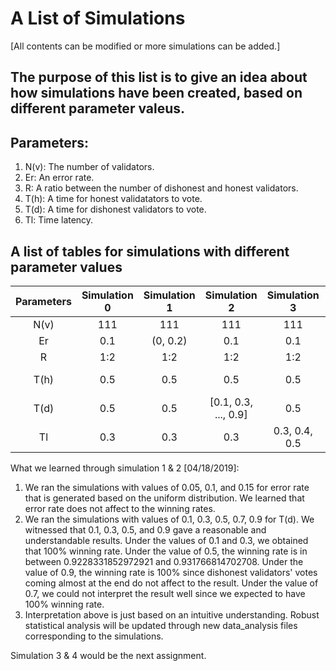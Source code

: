
# A List of Simulations 
[All contents can be modified or more simulations can be added.]

## The purpose of this list is to give an idea about how simulations have been created, based on different parameter valeus.

## Parameters:
1. N(v): The number of validators.
2. Er:   An error rate.
3. R:    A ratio between the number of dishonest and honest validators.
4. T(h): A time for honest validatators to vote.
5. T(d): A time for dishonest validators to vote.
6. Tl:   Time latency.

## A list of tables for simulations with different parameter values
|Parameters | Simulation 0         | Simulation 1         | Simulation 2         | Simulation 3         | Simulation 4       |
|:---------:|:--------------------:|:--------------------:|:--------------------:|:--------------------:|:------------------:|
|N(v)       |      111             |      111             |      111             |      111             |      111           |
|Er         |      0.1             |    (0, 0.2)          |      0.1             |      0.1             |      0.1           |
|R          |      1:2             |      1:2             |      1:2             |      1:2             |      1:2           |
|T(h)       |      0.5             |      0.5             |      0.5             |      0.5             |[0.5, 0.6, ..., 0.9]|
|T(d)       |      0.5             |      0.5             | [0.1, 0.3, ..., 0.9] |      0.5             |      0.5           |
|Tl         |      0.3             |      0.3             |      0.3             |    0.3, 0.4, 0.5     |      0.3           |

What we learned through simulation 1 & 2 [04/18/2019]:
1. We ran the simulations with values of 0.05, 0.1, and 0.15 for error rate that is
  generated based on the uniform distribution.
  We learned that error rate does not affect to the winning rates.
2. We ran the simulations with values of 0.1, 0.3, 0.5, 0.7, 0.9 for T(d).
  We witnessed that 0.1, 0.3, 0.5, and 0.9 gave a reasonable and understandable results.
  Under the values of 0.1 and 0.3, we obtained that 100% winning rate.
  Under the value of 0.5, the winning rate is in between 0.9228331852972921 and 0.931766814702708.
  Under the value of 0.9, the winning rate is 100% since dishonest validators' votes
  coming almost at the end do not affect to the result.
  Under the value of 0.7, we could not interpret the result well since we expected to have 100% winning rate.
3. Interpretation above is just based on an intuitive understanding. Robust statistical analysis will be updated through new data_analysis files corresponding to the simulations.

Simulation 3 & 4 would be the next assignment.

